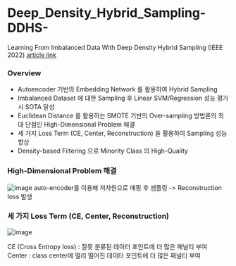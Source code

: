 # Deep_Density_Hybrid_Sampling-DDHS-
Learning From Imbalanced Data With Deep Density Hybrid Sampling (IEEE 2022) [article link](https://ieeexplore.ieee.org/document/9723474) </br>
### Overview
- Autoencoder 기반의 Embedding Network 를 활용하여 Hybrid Sampling
- Imbalanced Dataset 에 대한 Sampling 후 Linear SVM/Regression 성능 평가 시 SOTA 달성
- Euclidean Distance 를 활용하는 SMOTE 기반의 Over-sampling 방법론의 최대 단점인 High-Dimensional Problem 해결
- 세 가지 Loss Term (CE, Center, Reconstruction) 을 활용하여 Sampling 성능 향상
- Density-based Filtering 으로 Minority Class 의 High-Quality

### High-Dimensional Problem 해결
![image](https://github.com/ski-sim/Deep_Density_Hybrid_Sampling-DDHS-/assets/121158156/059decc0-c7d6-4bd5-9b7a-fdf3bc49689b)
auto-encoder를 이용해 저차원으로 매핑 후 샘플링
-> Reconstruction loss 발생

### 세 가지 Loss Term (CE, Center, Reconstruction)
![image](https://github.com/ski-sim/Deep_Density_Hybrid_Sampling-DDHS-/assets/121158156/d242cae6-e293-424f-b385-81f71d81bf33)

CE (Cross Entropy loss) : 잘못 분류된 데이터 포인트에 더 많은 패널티 부여</br>
Center : class center에 멀리 떨어진 데이터 포인트에 더 많은 패널티 부여
